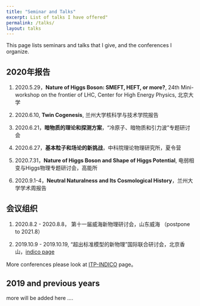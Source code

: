 ```yaml
---
title: "Seminar and Talks"
excerpt: List of talks I have offered"
permalink: /talks/
layout: talks
---
```


This page lists seminars and talks that I give, and the conferences I organize. 


## 2020年报告

1. 2020.5.29，**Nature of Higgs Boson: SMEFT, HEFT, or more?**, 24th Mini-workshop on the frontier of LHC, Center for High Energy Physics, 北京大学

2. 2020.6.10, **Twin Cogenesis**, 兰州大学核科学与技术学院报告

3. 2020.6.21，**暗物质的理论和探测方案**，“冷原子、暗物质和引力波”专题研讨会

4. 2020.6.27，**基本粒子和场论的新挑战**，中科院理论物理研究所，夏令营

5. 2020.7.31，**Nature of Higgs Boson and Shape of Higgs Potential**, 电弱相变与Higgs物理专题研讨会，高能所

6. 2020.9.1-4，**Neutral Naturalness and Its Cosmological History**，兰州大学学术周报告
  



## 会议组织

1. 2020.8.2 - 2020.8.8， 第十一届威海新物理研讨会，山东威海 （postpone to 2021.8）

2. 2019.10.9 - 2019.10.19, “超出标准模型的新物理”国际联合研讨会，北京香山，[indico page](https://indico.itp.ac.cn/event/3/overview)

More conferences please look at [ITP-INDICO](https://indico.itp.ac.cn/category/2/) page。 


## 2019 and previous years

more will be added here ....





